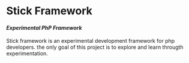 **Stick Framework**
==

#### _Experimental PhP Framework_
Stick framework is an experimental development framework for php developers.
the only goal of this project is to explore and learn througth experimentation.

